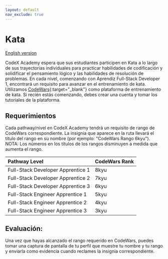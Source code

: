 ```yaml
---
layout: default
nav_exclude: true
---
```

# Kata

[English version](kata.md)

CodeX Academy espera que sus estudiantes participen en Kata a lo largo de sus trayectorias individuales para practicar habilidades de codificación y solidificar el pensamiento lógico y las habilidades de resolución de problemas. En cada nivel, comenzando con Aprendíz Full-Stack Developer 1, encontrará un requisito para avanzar en el entrenamiento de kata. Utilizamos [CodeWars](https://codewars.com){:target="\_blank"} como plataforma de entrenamiento de kata. Si recién estás comenzando, debes crear una cuenta y tomar los tutoriales de la plataforma.

## Requerimientos

Cada pathway/nivel en CodeX Academy tendrá un requisito de rango de CodeWars correspondiente. La insignia que aparece en la ruta llevará el título del rango en su nombre (por ejemplo: "CodeWars Rango 6kyu"). NOTA: Los números en los títulos de los rangos disminuyen a medida que aumenta el rango.

| Pathway Level                     | CodeWars Rank |
| :-------------------------------- | :------------ |
| Full-Stack Developer Apprentice 1 | 8kyu          |
| Full-Stack Developer Apprentice 2 | 7kyu          |
| Full-Stack Developer Apprentice 3 | 6kyu          |
| Full-Stack Engineer Apprentice 1  | 5kyu          |
| Full-Stack Engineer Apprentice 2  | 4kyu          |
| Full-Stack Engineer Apprentice 3  | 3kyu          |

## Evaluación:

Una vez que hayas alcanzado el rango requerido en CodeWars, puedes tomar una captura de pantalla de tu perfil que muestre tu nombre y tu rango y enviarla como evidencia cuando reclames la insignia correspondiente.
